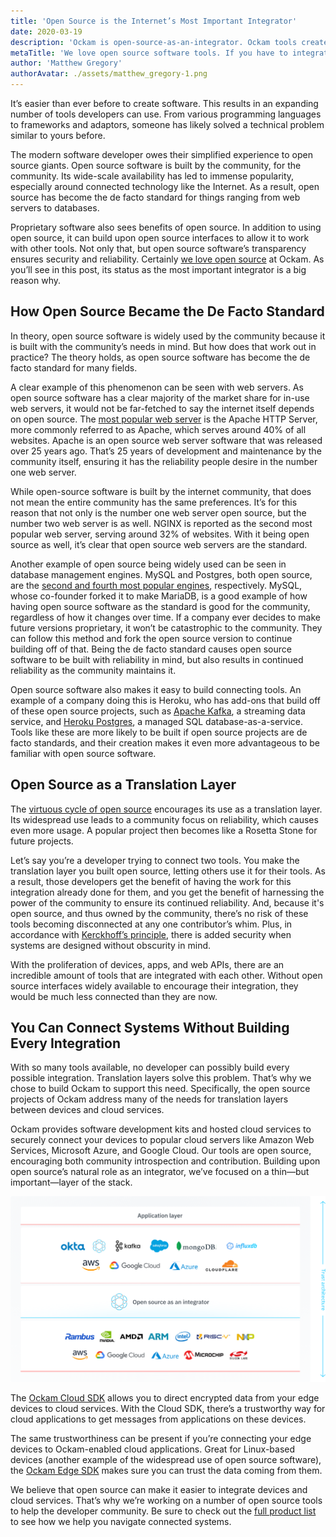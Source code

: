 ```yaml
---
title: 'Open Source is the Internet’s Most Important Integrator'
date: 2020-03-19
description: 'Ockam is open-source-as-an-integrator. Ockam tools create interfaces between hardware at the edge and cloud services to enable a trust across a distributed application.'
metaTitle: 'We love open source software tools. If you have to integrate software systems, look to the open source community to solve your IoT worries.'
author: 'Matthew Gregory'
authorAvatar: ./assets/matthew_gregory-1.png
---
```


It’s easier than ever before to create software. This results in an expanding number of tools developers can use. From various programming languages to frameworks and adaptors, someone has likely solved a technical problem similar to yours before.

The modern software developer owes their simplified experience to open source giants. Open source software is built by the community, for the community. Its wide-scale availability has led to immense popularity, especially around connected technology like the Internet. As a result, open source has become the de facto standard for things ranging from web servers to databases.

Proprietary software also sees benefits of open source. In addition to using open source, it can build upon open source interfaces to allow it to work with other tools. Not only that, but open source software’s transparency ensures security and reliability. Certainly [we love open source](https://www.ockam.io/learn/blog/why_we_love_open_source/) at Ockam. As you’ll see in this post, its status as the most important integrator is a big reason why.

## How Open Source Became the De Facto Standard

In theory, open source software is widely used by the community because it is built with the community’s needs in mind. But how does that work out in practice? The theory holds, as open source software has become the de facto standard for many fields.

A clear example of this phenomenon can be seen with web servers. As open source software has a clear majority of the market share for in-use web servers, it would not be far-fetched to say the internet itself depends on open source. The [most popular web server](https://w3techs.com/technologies/overview/web_server) is the Apache HTTP Server, more commonly referred to as Apache, which serves around 40% of all websites. Apache is an open source web server software that was released over 25 years ago. That’s 25 years of development and maintenance by the community itself, ensuring it has the reliability people desire in the number one web server.

While open-source software is built by the internet community, that does not mean the entire community has the same preferences. It’s for this reason that not only is the number one web server open source, but the number two web server is as well. NGINX is reported as the second most popular web server, serving around 32% of websites. With it being open source as well, it’s clear that open source web servers are the standard.

Another example of open source being widely used can be seen in database management engines. MySQL and Postgres, both open source, are the [second and fourth most popular engines](https://db-engines.com/en/ranking), respectively. MySQL, whose co-founder forked it to make MariaDB, is a good example of how having open source software as the standard is good for the community, regardless of how it changes over time. If a company ever decides to make future versions proprietary, it won’t be catastrophic to the community. They can follow this method and fork the open source version to continue building off of that. Being the de facto standard causes open source software to be built with reliability in mind, but also results in continued reliability as the community maintains it.

Open source software also makes it easy to build connecting tools. An example of a company doing this is Heroku, who has add-ons that build off of these open source projects, such as [Apache Kafka](https://www.heroku.com/kafka), a streaming data service, and [Heroku Postgres](https://www.heroku.com/postgres), a managed SQL database-as-a-service. Tools like these are more likely to be built if open source projects are de facto standards, and their creation makes it even more advantageous to be familiar with open source software.

## Open Source as a Translation Layer

The [virtuous cycle of open source](https://www.ockam.io/learn/blog/why_we_love_open_source/) encourages its use as a translation layer. Its widespread use leads to a community focus on reliability, which causes even more usage. A popular project then becomes like a Rosetta Stone for future projects.

Let’s say you’re a developer trying to connect two tools. You make the translation layer you built open source, letting others use it for their tools. As a result, those developers get the benefit of having the work for this integration already done for them, and you get the benefit of harnessing the power of the community to ensure its continued reliability. And, because it's open source, and thus owned by the community, there’s no risk of these tools becoming disconnected at any one contributor’s whim. Plus, in accordance with [Kerckhoff’s principle](https://en.wikipedia.org/wiki/Kerckhoffs%27s_principle), there is added security when systems are designed without obscurity in mind.

With the proliferation of devices, apps, and web APIs, there are an incredible amount of tools that are integrated with each other. Without open source interfaces widely available to encourage their integration, they would be much less connected than they are now.

## You Can Connect Systems Without Building Every Integration

With so many tools available, no developer can possibly build every possible integration. Translation layers solve this problem. That’s why we chose to build Ockam to support this need. Specifically, the open source projects of Ockam address many of the needs for translation layers between devices and cloud services.

Ockam provides software development kits and hosted cloud services to securely connect your devices to popular cloud servers like Amazon Web Services, Microsoft Azure, and Google Cloud. Our tools are open source, encouraging both community introspection and contribution. Building upon open source’s natural role as an integrator, we’ve focused on a thin—but important—layer of the stack.

![Ockam Ecosystem Map](./assets/open_source_as_an_integrator/ockam_ecosystem_map.svg)

The [Ockam Cloud SDK](https://www.ockam.io/product/cloud-sdk) allows you to direct encrypted data from your edge devices to cloud services. With the Cloud SDK, there’s a trustworthy way for cloud applications to get messages from applications on these devices.

The same trustworthiness can be present if you’re connecting your edge devices to Ockam-enabled cloud applications. Great for Linux-based devices (another example of the widespread use of open source software), the [Ockam Edge SDK](https://www.ockam.io/product/edge-sdk) makes sure you can trust the data coming from them.

We believe that open source can make it easier to integrate devices and cloud services. That’s why we’re working on a number of open source tools to help the developer community. Be sure to check out the [full product list](https://www.ockam.io/product) to see how we help you navigate connected systems.
